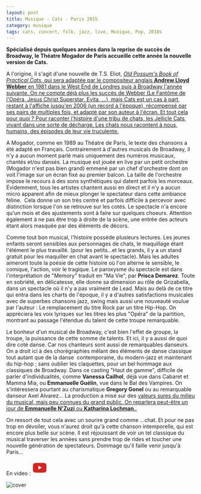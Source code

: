 ```yaml
---
layout: post
title: Musique - Cats - Paris 2015
category: musique
tags: cats, concert, folk, jazz, live, Musique, Pop, 2010s
---
```

**Spécialisé depuis quelques années dans la reprise de succès de Broadway, le Théatre Mogador de Paris accueille cette année la nouvelle version de Cats.**

A l'origine, il s'agit d'une nouvelle de T.S. Eliot, <span style="text-decoration:underline;"><i><a title="Old Possum's Book of Practical Cats" href="https://en.wikipedia.org/wiki/Old_Possum%27s_Book_of_Practical_Cats">Old Possum's Book of Practical Cats</a></i>, qui sera adaptée par le compositeur anglais **Andrew Lloyd Webber** en 1981 dans le West End de Londres puis à Broadway l'année suivante. On ne compte déjà plus les succès de Webber (Le Fantôme de l'Opéra, Jesus Christ Superstar, Evita, ...), mais Cats est un cas à part, restant à l'affiche jusqu'en 2006 (un record à l'époque), récompensé par ses pairs de multiples fois, et adapté par son auteur à l'écran. Et tout cela pour quoi ? Pour raconter l'histoire d'une tribu de chats, les Jellicle Cats, vivant dans une sorte de décharge. Les chats nous racontent à nous, humains, des épisodes de leur vie truculente.

A Mogador, comme en 1989 au Théatre de Paris, le texte des chansons a été adapté en Français. Contrairement à d'autres musicals de Broadway, il n'y a aucun moment parlé mais uniquement des numéros musicaux, chantés et/ou dansés. La musique est jouée en live par un petit orchestre (Mogador n'est pas bien grand) emmené par un chef d'orchestre dont on voit l'image sur un écran fixé au premier balcon. La taille de l'orchestre impose le recours à des sons synthétiques qui datent parfois les morceaux. Évidemment, tous les artistes chantent aussi en direct et il n'y a aucun micro apparent afin de mieux plonger le spectateur dans cette ambiance féline.  Cela donne un son très centré et parfois difficile à percevoir avec distinction lorsque l'on se retrouve sur les cotés. Le spectacle n'a encore qu'un mois et des ajustements sont à faire sur quelques choeurs. Attention également à ne pas être trop à droite de la scène, une entrée des acteurs étant alors masquée par des éléments de décors.

Comme tout bon musical, l'histoire possède plusieurs lectures. Les jeunes enfants seront sensibles aux personnages de chats, le maquillage étant l'élément le plus travaillé. (pour les petits...et les grands, il y a un stand gratuit pour les maquiller en chat avant le spectacle). Mais les adultes aimeront toute la poésie de cette histoire où l'on alterne le sensible, le comique, l'action, voir le tragique. Le paroxysme du spectacle est dans l'interprétation de "Memory" traduit en "Ma Vie", par **Prisca Demarez**. Toute en sobriété, en délicatesse, elle donne sa dimension au rôle de Grizabella, dans un spectacle où il n'y a pas vraiment de Lead. Mais au delà de ce titre qui entra dans les charts de l'époque, il y a d'autres satisfactions musicales avec de superbes chansons jazz, swing mais aussi une nouveauté voulue par l'auteur : Le remplacement du titre Rock par un titre Hip-Hop. On appréciera les voix lyriques sur les titres les plus "Opéra" de la partition, montrant au passage l'étendue du talent de cette troupe remarquable.

Le bonheur d'un musical de Broadway, c'est bien l'effet de groupe, la troupe, la puissance de cette somme de talents. Et ici, il y a aussi de quoi dire coté danse. Car nos chanteurs sont aussi de remarquables danseurs. On a droit ici à des chorégraphies mêlant des éléments de danse classique tout autant que de la danse  contemporaine, du modern-jazz et maintenant du hip-hop ; sans oublier les claquettes, pour un bel hommage aux classiques de Broadway. Dans ce casting "Haut de gamme", difficile de parler d'individualités, comme **Vanessa Cailhol**, déjà vue dans Cabaret et Mamma Mia, ou **Emmanuelle Guélin**, vue dans le Bal des Vampires. On s'intéressera pourtant au charismatique **Gregory Gonel** ou au remarquable danseur Axel Alvarez... La production a misé sur des <span style="text-decoration:underline;"><a href="http://www.lanuitdesce.com/cats-le-musical-zoom-sur-les-artistes/">valeurs sures</a> du milieu du musical, mais peu connues du grand public. On reparlera peut-être un jour de **Emmanuelle N'Zuzi** ou **Katharina Lochman**..

On ressort de tout cela avec un sourire grand comme ...chat. Et pour ne pas trop en dévoiler, vous n'aurez droit qu'à cette chanson intemporelle, qui est encore plus belle sur scène. Il est réjouissant de voir un tel classique du musical traverser les années sans prendre trop de rides et toucher une nouvelle génération de spectateurs. Dommage qu'il faille venir jusqu'à Paris...

En video : [![video](/images/youtube.png)](https://www.youtube.com/watch?v=yR9Ld6JQ7Kk)

![cover](https://filedn.eu/llqi9IBxlYouGRXYG2xlROb/img/2015/catsparis.jpg)
